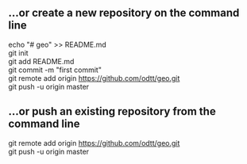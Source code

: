 ## …or create a new repository on the command line  
echo "# geo" >> README.md  
git init  
git add README.md  
git commit -m "first commit"  
git remote add origin https://github.com/odtt/geo.git  
git push -u origin master  
## …or push an existing repository from the command line  
git remote add origin https://github.com/odtt/geo.git  
git push -u origin master  
